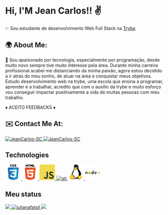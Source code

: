 # Hi, I'M Jean Carlos!! ✌️
  <p>✨ Sou estudante de desenvolvimento Web Full Stack na <a href="https://github.com/betrybe">Trybe</a>.</p>

## 🌍 About Me:
  <p>🚀 Sou apaixonado por tecnologia, especialmente por programação, desde muito novo sempre tive muito interesse pela área. Durante minha carreira profissional acabei me distanciando da minha paixão, agora estou decidido a ir atrás do meu sonho, de atuar na área e conquistar meus objetivos. Estudo desenvolvimento web na trybe, uma escola que ensina a programar, aprender e a trabalhar, acredito que com o auxílio da trybe e muito esforço vou conseguir impactar positivamente a vida de muitas pessoas com meu trabalho.</p>  

  <p> ♦️ ACEITO FEEDBACKS ♦️ </p>

 ##  ✉️ Contact Me At:
  <a href="https://www.linkedin.com/in/jeancarlossc/" target="_blank">
  <img align="center" src="https://raw.githubusercontent.com/rahuldkjain/github-profile-readme-generator/master/src/images/icons/Social/linked-in-alt.svg"          
  alt="JeanCarlos-SC" height="40" width="40" /> 
  </a>

  <a href="https://www.instagram.com/fala_tu_jean/" target="_blank">
  <img align="center" src="https://raw.githubusercontent.com/rahuldkjain/github-profile-readme-generator/master/src/images/icons/Social/instagram.svg" 
  alt="JeanCarlos-SC" height="40" width="40" />
  </a>

## Technologies
  <a href="https://developer.mozilla.org/pt-BR/docs/Web/CSS" target="_blank" rel="noreferrer"> 
  <img src="https://raw.githubusercontent.com/devicons/devicon/master/icons/css3/css3-original-wordmark.svg" alt="css" width="50" height="50"/> 
  </a> 
   
  <a href="https://developer.mozilla.org/pt-BR/docs/Web/HTML" target="_blank" rel="noreferrer"> 
  <img src="https://raw.githubusercontent.com/devicons/devicon/master/icons/html5/html5-original-wordmark.svg" alt="html" width="50" height="50"/> 
  </a> 
   
  <a href="https://developer.mozilla.org/en-US/docs/Web/JavaScript" target="_blank" rel="noreferrer"> 
  <img src="https://raw.githubusercontent.com/devicons/devicon/master/icons/javascript/javascript-original.svg" alt="javascript" width="50" height="50"/> 
  </a>
  
  <a href="https://git-scm.com/" target="_blank" rel="noreferrer"> 
  <img src="https://upload.wikimedia.org/wikipedia/commons/3/3f/Git_icon.svg" alt="git" width="50" height="50"/> 
  </a> 
  
  <a href="https://www.linux.org/" target="_blank" rel="noreferrer"> 
  <img src="https://raw.githubusercontent.com/devicons/devicon/master/icons/linux/linux-original.svg" alt="linux" width="50" height="50"/> 
  </a>
   
  <a href="https://nodejs.org" target="_blank" rel="noreferrer"> 
  <img src="https://raw.githubusercontent.com/devicons/devicon/master/icons/nodejs/nodejs-original-wordmark.svg" alt="nodejs" width="50" height="50"/> 
  </a>


## Meu status
   <a href="https://github.com/JeanCarlos-SC">
   <img height="160" src="https://github-readme-stats.vercel.app/api?username=JeanCarlosSC&show_icons=true&theme=dracula&include_all_commits=true&count_private=true"/>

   <img height="160" src="https://github-readme-streak-stats.herokuapp.com/?user=JeanCarlos-SC&theme=dracula" alt="julianafatsil" />
  
   <img height="160" src="https://github-readme-stats.vercel.app/api/top-langs/?username=JeanCarlos-SC&layout=compact&langs_count=7&theme=dracula"/>

